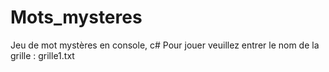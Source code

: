 # Mots_mysteres
Jeu de mot mystères en console, c#
Pour jouer veuillez entrer le nom de la grille : grille1.txt
